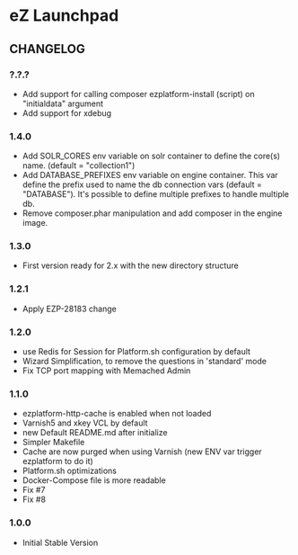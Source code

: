 # eZ Launchpad

## CHANGELOG

### ?.?.?

- Add support for calling composer ezplatform-install (script) on "initialdata" argument
- Add support for xdebug


### 1.4.0

- Add SOLR_CORES env variable on solr container to define the core(s) name. (default = "collection1")
- Add DATABASE_PREFIXES env variable on engine container. This var define the prefix used to name the db connection vars (default = "DATABASE"). It's possible to define multiple prefixes to handle multiple db.
- Remove composer.phar manipulation and add composer in the engine image.

### 1.3.0

- First version ready for 2.x with the new directory structure 

### 1.2.1 

- Apply EZP-28183 change

### 1.2.0 

- use Redis for Session for Platform.sh configuration by default
- Wizard Simplification, to remove the questions in 'standard' mode
- Fix TCP port mapping with Memached Admin

### 1.1.0 

- ezplatform-http-cache is enabled when not loaded
- Varnish5 and xkey VCL by default
- new Default README.md after initialize
- Simpler Makefile
- Cache are now purged when using Varnish (new ENV var trigger ezplatform to do it)
- Platform.sh optimizations
- Docker-Compose file is more readable
- Fix #7
- Fix #8


### 1.0.0 

- Initial Stable Version
